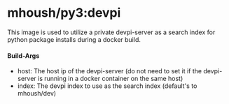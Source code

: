 #  mhoush/py3:devpi

This image is used to utilize a private devpi-server as a search index for python package 
installs during a docker build.

#### Build-Args
* host:  The host ip of the devpi-server (do not need to set it if the devpi-server is running
    in a docker container on the same host)
* index: The devpi index to use as the search index (default's to mhoush/dev)
